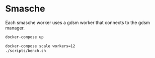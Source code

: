 # Smasche

Each smasche worker uses a gdsm worker that connects to the gdsm manager.

```bash
docker-compose up
```

```bash
docker-compose scale workers=12
./scripts/bench.sh
```
